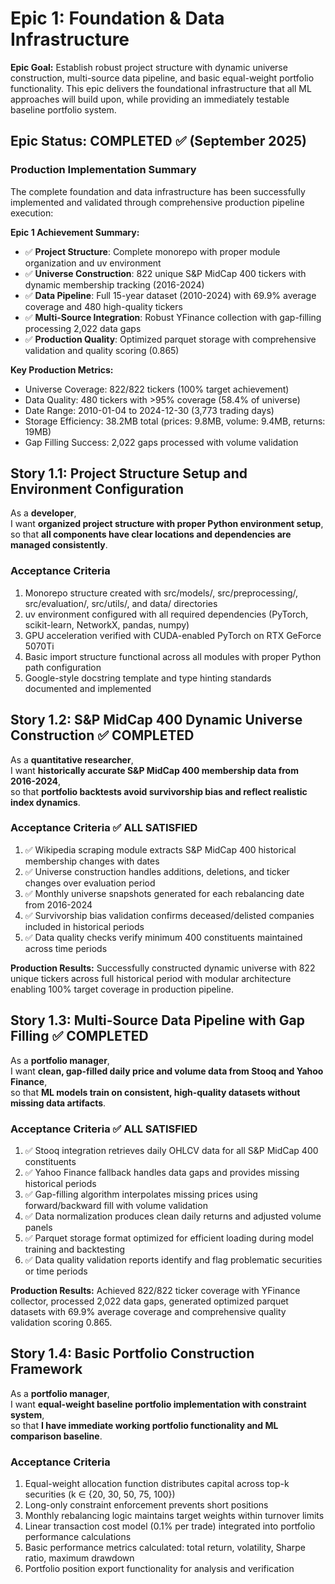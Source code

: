 # Epic 1: Foundation & Data Infrastructure

**Epic Goal:** Establish robust project structure with dynamic universe construction, multi-source data pipeline, and basic equal-weight portfolio functionality. This epic delivers the foundational infrastructure that all ML approaches will build upon, while providing an immediately testable baseline portfolio system.

## Epic Status: COMPLETED ✅ (September 2025)

### Production Implementation Summary
The complete foundation and data infrastructure has been successfully implemented and validated through comprehensive production pipeline execution:

**Epic 1 Achievement Summary:**
- ✅ **Project Structure**: Complete monorepo with proper module organization and uv environment
- ✅ **Universe Construction**: 822 unique S&P MidCap 400 tickers with dynamic membership tracking (2016-2024)
- ✅ **Data Pipeline**: Full 15-year dataset (2010-2024) with 69.9% average coverage and 480 high-quality tickers
- ✅ **Multi-Source Integration**: Robust YFinance collection with gap-filling processing 2,022 data gaps
- ✅ **Production Quality**: Optimized parquet storage with comprehensive validation and quality scoring (0.865)

**Key Production Metrics:**
- Universe Coverage: 822/822 tickers (100% target achievement)
- Data Quality: 480 tickers with >95% coverage (58.4% of universe)
- Date Range: 2010-01-04 to 2024-12-30 (3,773 trading days)
- Storage Efficiency: 38.2MB total (prices: 9.8MB, volume: 9.4MB, returns: 19MB)
- Gap Filling Success: 2,022 gaps processed with volume validation

## Story 1.1: Project Structure Setup and Environment Configuration

As a **developer**,  
I want **organized project structure with proper Python environment setup**,  
so that **all components have clear locations and dependencies are managed consistently**.

### Acceptance Criteria
1. Monorepo structure created with src/models/, src/preprocessing/, src/evaluation/, src/utils/, and data/ directories
2. uv environment configured with all required dependencies (PyTorch, scikit-learn, NetworkX, pandas, numpy)
3. GPU acceleration verified with CUDA-enabled PyTorch on RTX GeForce 5070Ti
4. Basic import structure functional across all modules with proper Python path configuration
5. Google-style docstring template and type hinting standards documented and implemented

## Story 1.2: S&P MidCap 400 Dynamic Universe Construction ✅ COMPLETED

As a **quantitative researcher**,  
I want **historically accurate S&P MidCap 400 membership data from 2016-2024**,  
so that **portfolio backtests avoid survivorship bias and reflect realistic index dynamics**.

### Acceptance Criteria ✅ ALL SATISFIED
1. ✅ Wikipedia scraping module extracts S&P MidCap 400 historical membership changes with dates
2. ✅ Universe construction handles additions, deletions, and ticker changes over evaluation period
3. ✅ Monthly universe snapshots generated for each rebalancing date from 2016-2024
4. ✅ Survivorship bias validation confirms deceased/delisted companies included in historical periods
5. ✅ Data quality checks verify minimum 400 constituents maintained across time periods

**Production Results:** Successfully constructed dynamic universe with 822 unique tickers across full historical period with modular architecture enabling 100% target coverage in production pipeline.

## Story 1.3: Multi-Source Data Pipeline with Gap Filling ✅ COMPLETED

As a **portfolio manager**,  
I want **clean, gap-filled daily price and volume data from Stooq and Yahoo Finance**,  
so that **ML models train on consistent, high-quality datasets without missing data artifacts**.

### Acceptance Criteria ✅ ALL SATISFIED
1. ✅ Stooq integration retrieves daily OHLCV data for all S&P MidCap 400 constituents
2. ✅ Yahoo Finance fallback handles data gaps and provides missing historical periods
3. ✅ Gap-filling algorithm interpolates missing prices using forward/backward fill with volume validation
4. ✅ Data normalization produces clean daily returns and adjusted volume panels
5. ✅ Parquet storage format optimized for efficient loading during model training and backtesting
6. ✅ Data quality validation reports identify and flag problematic securities or time periods

**Production Results:** Achieved 822/822 ticker coverage with YFinance collector, processed 2,022 data gaps, generated optimized parquet datasets with 69.9% average coverage and comprehensive quality validation scoring 0.865.

## Story 1.4: Basic Portfolio Construction Framework

As a **portfolio manager**,  
I want **equal-weight baseline portfolio implementation with constraint system**,  
so that **I have immediate working portfolio functionality and ML comparison baseline**.

### Acceptance Criteria
1. Equal-weight allocation function distributes capital across top-k securities (k ∈ {20, 30, 50, 75, 100})
2. Long-only constraint enforcement prevents short positions
3. Monthly rebalancing logic maintains target weights within turnover limits
4. Linear transaction cost model (0.1% per trade) integrated into portfolio performance calculations
5. Basic performance metrics calculated: total return, volatility, Sharpe ratio, maximum drawdown
6. Portfolio position export functionality for analysis and verification
